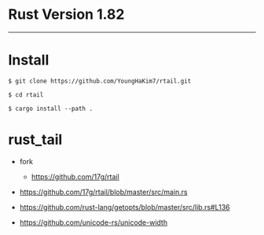 # Rust Version 1.82

<hr />

# Install

```
$ git clone https://github.com/YoungHaKim7/rtail.git

$ cd rtail
 
$ cargo install --path .
```

# rust_tail
- fork
  - https://github.com/17g/rtail
- https://github.com/17g/rtail/blob/master/src/main.rs
- https://github.com/rust-lang/getopts/blob/master/src/lib.rs#L136

- https://github.com/unicode-rs/unicode-width
